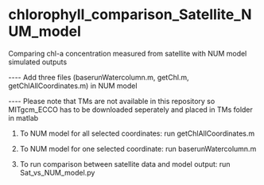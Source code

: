 # chlorophyll_comparison_Satellite_NUM_model
Comparing chl-a concentration measured from satellite with NUM model simulated outputs

---- Add three files (baserunWatercolumn.m, getChl.m, getChlAllCoordinates.m) in NUM model


---- Please note that TMs are not available in this repository so MITgcm_ECCO has to be downloaded seperately and placed in TMs folder in matlab

1. To NUM model for all selected coordinates:
    run getChlAllCoordinates.m 

2. To NUM model for one selected coordinate:
    run baserunWatercolumn.m

3. To run comparison between satellite data and model output:
    run Sat_vs_NUM_model.py
